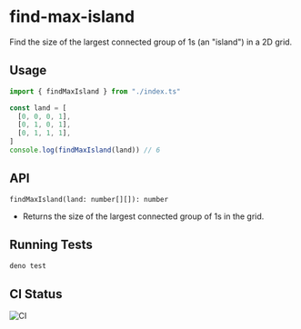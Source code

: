 # find-max-island

Find the size of the largest connected group of 1s (an "island") in a 2D grid.

## Usage

```ts
import { findMaxIsland } from "./index.ts"

const land = [
  [0, 0, 0, 1],
  [0, 1, 0, 1],
  [0, 1, 1, 1],
]
console.log(findMaxIsland(land)) // 6
```

## API

`findMaxIsland(land: number[][]): number`
- Returns the size of the largest connected group of 1s in the grid.

## Running Tests

```sh
deno test
```

## CI Status

![CI](https://github.com/brian-gates/find-max-island/actions/workflows/test.yml/badge.svg) 